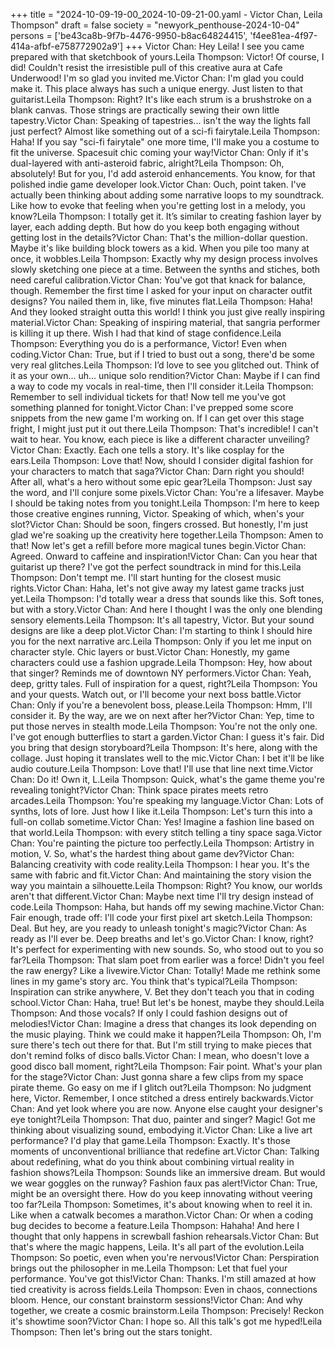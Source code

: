 +++
title = "2024-10-09-19-00_2024-10-09-21-00.yaml - Victor Chan, Leila Thompson"
draft = false
society = "newyork_penthouse-2024-10-04"
persons = ['be43ca8b-9f7b-4476-9950-b8ac64824415', 'f4ee81ea-4f97-414a-afbf-e758772902a9']
+++
Victor Chan: Hey Leila! I see you came prepared with that sketchbook of yours.Leila Thompson: Victor! Of course, I did! Couldn't resist the irresistible pull of this creative aura at Cafe Underwood! I'm so glad you invited me.Victor Chan: I'm glad you could make it. This place always has such a unique energy. Just listen to that guitarist.Leila Thompson: Right? It's like each strum is a brushstroke on a blank canvas. Those strings are practically sewing their own little tapestry.Victor Chan: Speaking of tapestries... isn't the way the lights fall just perfect? Almost like something out of a sci-fi fairytale.Leila Thompson: Haha! If you say "sci-fi fairytale" one more time, I'll make you a costume to fit the universe. Spacesuit chic coming your way!Victor Chan: Only if it's dual-layered with anti-asteroid fabric, alright?Leila Thompson: Oh, absolutely! But for you, I'd add asteroid enhancements. You know, for that polished indie game developer look.Victor Chan: Ouch, point taken. I've actually been thinking about adding some narrative loops to my soundtrack. Like how to evoke that feeling when you're getting lost in a melody, you know?Leila Thompson: I totally get it. It’s similar to creating fashion layer by layer, each adding depth. But how do you keep both engaging without getting lost in the details?Victor Chan: That's the million-dollar question. Maybe it's like building block towers as a kid. When you pile too many at once, it wobbles.Leila Thompson: Exactly why my design process involves slowly sketching one piece at a time. Between the synths and stiches, both need careful calibration.Victor Chan: You've got that knack for balance, though. Remember the first time I asked for your input on character outfit designs? You nailed them in, like, five minutes flat.Leila Thompson: Haha! And they looked straight outta this world! I think you just give really inspiring material.Victor Chan: Speaking of inspiring material, that sangria performer is killing it up there. Wish I had that kind of stage confidence.Leila Thompson: Everything you do is a performance, Victor! Even when coding.Victor Chan: True, but if I tried to bust out a song, there'd be some very real glitches.Leila Thompson: I’d love to see you glitched out. Think of it as your own... uh... unique solo rendition?Victor Chan: Maybe if I can find a way to code my vocals in real-time, then I'll consider it.Leila Thompson: Remember to sell individual tickets for that! Now tell me you've got something planned for tonight.Victor Chan: I've prepped some score snippets from the new game I'm working on. If I can get over this stage fright, I might just put it out there.Leila Thompson: That's incredible! I can't wait to hear. You know, each piece is like a different character unveiling?Victor Chan: Exactly. Each one tells a story. It's like cosplay for the ears.Leila Thompson: Love that! Now, should I consider digital fashion for your characters to match that saga?Victor Chan: Darn right you should! After all, what's a hero without some epic gear?Leila Thompson: Just say the word, and I'll conjure some pixels.Victor Chan: You're a lifesaver. Maybe I should be taking notes from you tonight.Leila Thompson: I'm here to keep those creative engines running, Victor. Speaking of which, when's your slot?Victor Chan: Should be soon, fingers crossed. But honestly, I'm just glad we're soaking up the creativity here together.Leila Thompson: Amen to that! Now let's get a refill before more magical tunes begin.Victor Chan: Agreed. Onward to caffeine and inspiration!Victor Chan: Can you hear that guitarist up there? I've got the perfect soundtrack in mind for this.Leila Thompson: Don't tempt me. I'll start hunting for the closest music rights.Victor Chan: Haha, let's not give away my latest game tracks just yet.Leila Thompson: I'd totally wear a dress that sounds like this. Soft tones, but with a story.Victor Chan: And here I thought I was the only one blending sensory elements.Leila Thompson: It's all tapestry, Victor. But your sound designs are like a deep plot.Victor Chan: I'm starting to think I should hire you for the next narrative arc.Leila Thompson: Only if you let me input on character style. Chic layers or bust.Victor Chan: Honestly, my game characters could use a fashion upgrade.Leila Thompson: Hey, how about that singer? Reminds me of downtown NY performers.Victor Chan: Yeah, deep, gritty tales. Full of inspiration for a quest, right?Leila Thompson: You and your quests. Watch out, or I'll become your next boss battle.Victor Chan: Only if you're a benevolent boss, please.Leila Thompson: Hmm, I'll consider it. By the way, are we on next after her?Victor Chan: Yep, time to put those nerves in stealth mode.Leila Thompson: You're not the only one. I've got enough butterflies to start a garden.Victor Chan: I guess it's fair. Did you bring that design storyboard?Leila Thompson: It's here, along with the collage. Just hoping it translates well to the mic.Victor Chan: I bet it'll be like audio couture.Leila Thompson: Love that! I'll use that line next time.Victor Chan: Do it! Own it, L.Leila Thompson: Quick, what's the game theme you're revealing tonight?Victor Chan: Think space pirates meets retro arcades.Leila Thompson: You're speaking my language.Victor Chan: Lots of synths, lots of lore. Just how I like it.Leila Thompson: Let's turn this into a full-on collab sometime.Victor Chan: Yes! Imagine a fashion line based on that world.Leila Thompson: with every stitch telling a tiny space saga.Victor Chan: You're painting the picture too perfectly.Leila Thompson: Artistry in motion, V. So, what's the hardest thing about game dev?Victor Chan: Balancing creativity with code reality.Leila Thompson: I hear you. It's the same with fabric and fit.Victor Chan: And maintaining the story vision the way you maintain a silhouette.Leila Thompson: Right? You know, our worlds aren't that different.Victor Chan: Maybe next time I'll try design instead of code.Leila Thompson: Haha, but hands off my sewing machine.Victor Chan: Fair enough, trade off: I'll code your first pixel art sketch.Leila Thompson: Deal. But hey, are you ready to unleash tonight's magic?Victor Chan: As ready as I'll ever be. Deep breaths and let's go.Victor Chan: I know, right? It's perfect for experimenting with new sounds. So, who stood out to you so far?Leila Thompson: That slam poet from earlier was a force! Didn't you feel the raw energy? Like a livewire.Victor Chan: Totally! Made me rethink some lines in my game's story arc. You think that's typical?Leila Thompson: Inspiration can strike anywhere, V. Bet they don't teach you that in coding school.Victor Chan: Haha, true! But let's be honest, maybe they should.Leila Thompson: And those vocals? If only I could fashion designs out of melodies!Victor Chan: Imagine a dress that changes its look depending on the music playing. Think we could make it happen?Leila Thompson: Oh, I'm sure there's tech out there for that. But I'm still trying to make pieces that don't remind folks of disco balls.Victor Chan: I mean, who doesn't love a good disco ball moment, right?Leila Thompson: Fair point. What's your plan for the stage?Victor Chan: Just gonna share a few clips from my space pirate theme. Go easy on me if I glitch out?Leila Thompson: No judgment here, Victor. Remember, I once stitched a dress entirely backwards.Victor Chan: And yet look where you are now. Anyone else caught your designer's eye tonight?Leila Thompson: That duo, painter and singer? Magic! Got me thinking about visualizing sound, embodying it.Victor Chan: Like a live art performance? I'd play that game.Leila Thompson: Exactly. It's those moments of unconventional brilliance that redefine art.Victor Chan: Talking about redefining, what do you think about combining virtual reality in fashion shows?Leila Thompson: Sounds like an immersive dream. But would we wear goggles on the runway? Fashion faux pas alert!Victor Chan: True, might be an oversight there. How do you keep innovating without veering too far?Leila Thompson: Sometimes, it's about knowing when to reel it in. Like when a catwalk becomes a marathon.Victor Chan: Or when a coding bug decides to become a feature.Leila Thompson: Hahaha! And here I thought that only happens in screwball fashion rehearsals.Victor Chan: But that's where the magic happens, Leila. It's all part of the evolution.Leila Thompson: So poetic, even when you're nervous!Victor Chan: Perspiration brings out the philosopher in me.Leila Thompson: Let that fuel your performance. You've got this!Victor Chan: Thanks. I'm still amazed at how tied creativity is across fields.Leila Thompson: Even in chaos, connections bloom. Hence, our constant brainstorm sessions!Victor Chan: And why together, we create a cosmic brainstorm.Leila Thompson: Precisely! Reckon it's showtime soon?Victor Chan: I hope so. All this talk's got me hyped!Leila Thompson: Then let's bring out the stars tonight.